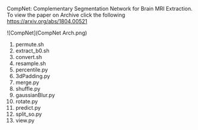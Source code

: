 CompNet: Complementary Segmentation Network for Brain MRI Extraction. To view the paper on Archive click the following https://arxiv.org/abs/1804.00521

![CompNet](CompNet Arch.png) 

1) permute.sh
2) extract_b0.sh
3) convert.sh
4) resample.sh
5) percentile.py
6) 3dPadding.py
7) merge.py
8) shuffle.py
9) gaussianBlur.py
10) rotate.py
11) predict.py
12) split_so.py
13) view.py
